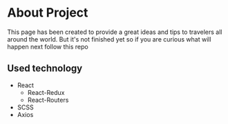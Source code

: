 # About Project

This page has been created to provide a great ideas and tips to travelers all around the world. But it's not finished yet so if you are curious what will happen next follow this repo

## Used technology

- React
  - React-Redux
  - React-Routers
- SCSS
- Axios
